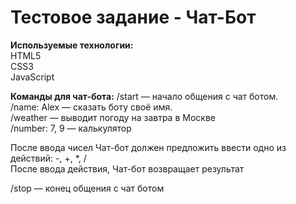 # Тестовое задание - Чат-Бот
**Используемые технологии:**  
HTML5  
CSS3  
JavaScript  
  
**Команды для чат-бота:** 
/start — начало общения с чат ботом.  
/name: Alex — сказать боту своё имя.  
/weather — выводит погоду на завтра в Москве  
/number: 7, 9 — калькулятор  
  
После ввода чисел Чат-бот должен предложить ввести одно из действий: -, +, *, /  
После ввода действия, Чат-бот возвращает результат  
  
/stop — конец общения с чат ботом  
